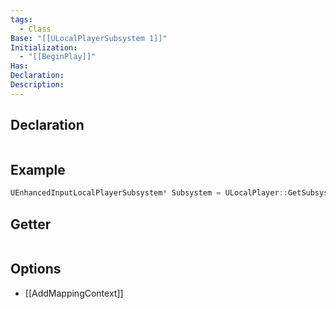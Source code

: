 ```yaml
---
tags:
  - Class
Base: "[[ULocalPlayerSubsystem 1]]"
Initialization:
  - "[[BeginPlay]]"
Has: 
Declaration: 
Description: 
---
```


## Declaration

```cpp
```

## Example

```cpp
UEnhancedInputLocalPlayerSubsystem* Subsystem = ULocalPlayer::GetSubsystem<UEnhancedInputLocalPlayerSubsystem>(GetLocalPlayer());
```

## Getter

```cpp
```

## Options
- [[AddMappingContext]]